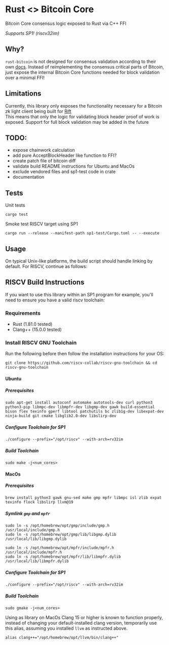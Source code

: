 # Rust <> Bitcoin Core 
Bitcoin Core consensus logic exposed to Rust via C++ FFI<br>

*Supports SP1! (riscv32im)*

## Why?
`rust-bitcoin` is not designed for consensus validation according to their own [docs](https://github.com/rust-bitcoin/rust-bitcoin?tab=readme-ov-file#consensus). Instead of reimplementing the consensus critical parts of Bitcoin, just expose the internal Bitcoin Core functions needed for block validation over a minimal FFI!

## Limitations
Currently, this library only exposes the functionality necessary for a Bitcoin *zk* light client being built for [Rift](https://rift.exchange)<br>
This means that only the logic for validating block header proof of work is exposed. Support for full block validation may be added in the future

## TODO:
- expose chainwork calculation
- add pure AcceptBlockHeader like function to FFI?
- create patch file of bitcoin diff
- validate build README instructions for Ubuntu and MacOs
- exclude vendored files and sp1-test code in crate
- documentation

## Tests
Unit tests
```
cargo test
```
Smoke test RISCV target using SP1
```
cargo run --release --manifest-path sp1-test/Cargo.toml -- --execute
```

## Usage 

On typical Unix-like platforms, the build script should handle linking by default.
For RISCV, continue as follows:

## RISCV Build Instructions
If you want to use this library within an SP1 program for example, you'll need to ensure you have a valid riscv toolchain:

### Requirements
- Rust (1.81.0 tested)
- Clang++ (15.0.0 tested)

### Install RISCV GNU Toolchain

Run the following before then follow the installation instructions for your OS:
```
git clone https://github.com/riscv-collab/riscv-gnu-toolchain && cd riscv-gnu-toolchain
```

#### Ubuntu 
##### Prerequisites
```
sudo apt-get install autoconf automake autotools-dev curl python3 python3-pip libmpc-dev libmpfr-dev libgmp-dev gawk build-essential bison flex texinfo gperf libtool patchutils bc zlib1g-dev libexpat-dev ninja-build git cmake libglib2.0-dev libslirp-dev
```


##### Configure Toolchain for SP1
```
./configure --prefix="/opt/riscv" --with-arch=rv32im
```

##### Build Toolchain 
```
sudo make -j<num_cores>
```

#### MacOs
##### Prerequisites
```
brew install python3 gawk gnu-sed make gmp mpfr libmpc isl zlib expat texinfo flock libslirp llvm@19
```

##### Symlink `gmp` and `mpfr` 
```
sudo ln -s /opt/homebrew/opt/gmp/include/gmp.h /usr/local/include/gmp.h
sudo ln -s /opt/homebrew/opt/gmp/lib/libgmp.dylib /usr/local/lib/libgmp.dylib

sudo ln -s /opt/homebrew/opt/mpfr/include/mpfr.h /usr/local/include/mpfr.h
sudo ln -s /opt/homebrew/opt/mpfr/lib/libmpfr.dylib /usr/local/lib/libmpfr.dylib
```

##### Configure Toolchain for SP1
```
./configure --prefix="/opt/riscv" --with-arch=rv32im
```

##### Build Toolchain 
```
sudo gmake -j<num_cores>
```

Using as library on MacOs
Clang 15 or higher is known to function properly, instead of changing your default-installed clang version, temporarily use this alias, assuming you installed `llvm` as instructed above. 
```
alias clang++="/opt/homebrew/opt/llvm/bin/clang++"
```



